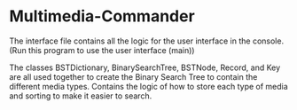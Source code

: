 # Multimedia-Commander

The interface file contains all the logic for the user interface in the console. (Run this program to use the user interface (main))

The classes BSTDictionary, BinarySearchTree, BSTNode, Record, and Key are all used together to create the Binary Search Tree to contain the different media types. Contains the logic of how to store each type of media and sorting to make it easier to search.
